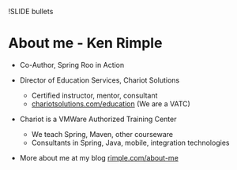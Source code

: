 !SLIDE bullets

# About me - Ken Rimple #

* Co-Author, Spring Roo in Action
* Director of Education Services, Chariot Solutions
  * Certified instructor, mentor, consultant
  * <a href="http://chariotsolutions.com/education">chariotsolutions.com/education</a> (We are a VATC)  
* Chariot is a VMWare Authorized Training Center
  * We teach Spring, Maven, other courseware
  * Consultants in Spring, Java, mobile, integration technologies

* More about me at my blog <a href="http://www.rimple.com/about-me">rimple.com/about-me</a>
